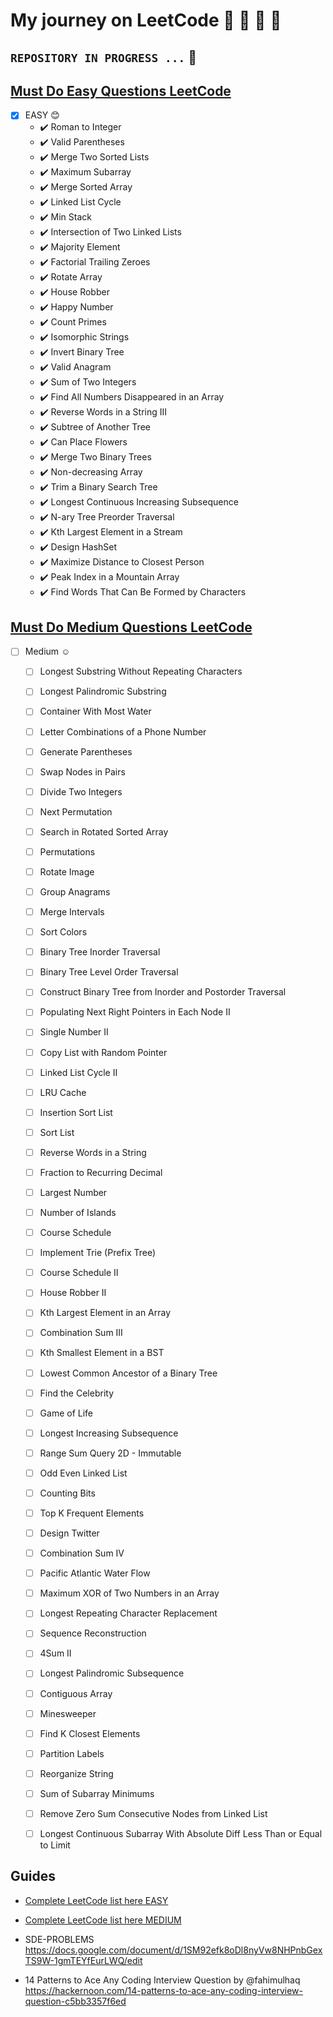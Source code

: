 # My journey on LeetCode :steam_locomotive:  :santa: :christmas_tree: :rabbit2:
 
## `` REPOSITORY IN PROGRESS ... ``  :tractor: 

## [Must Do Easy Questions LeetCode](MUST_do_easy_questions)

- [x] EASY  :blush:
    - :heavy_check_mark: Roman to Integer 
    - :heavy_check_mark: Valid Parentheses
    - :heavy_check_mark: Merge Two Sorted Lists
    - :heavy_check_mark: Maximum Subarray
    - :heavy_check_mark: Merge Sorted Array
    - :heavy_check_mark: Linked List Cycle
    - :heavy_check_mark: Min Stack
    - :heavy_check_mark: Intersection of Two Linked Lists
    - :heavy_check_mark: Majority Element
    - :heavy_check_mark: Factorial Trailing Zeroes
    - :heavy_check_mark: Rotate Array
    - :heavy_check_mark: House Robber
    - :heavy_check_mark: Happy Number
    - :heavy_check_mark: Count Primes
    - :heavy_check_mark: Isomorphic Strings
    - :heavy_check_mark: Invert Binary Tree
    - :heavy_check_mark: Valid Anagram
    - :heavy_check_mark: Sum of Two Integers
    - :heavy_check_mark: Find All Numbers Disappeared in an Array
    - :heavy_check_mark: Reverse Words in a String III
    - :heavy_check_mark: Subtree of Another Tree
    - :heavy_check_mark: Can Place Flowers
    - :heavy_check_mark: Merge Two Binary Trees
    - :heavy_check_mark: Non-decreasing Array
    - :heavy_check_mark: Trim a Binary Search Tree
    - :heavy_check_mark: Longest Continuous Increasing Subsequence
    - :heavy_check_mark: N-ary Tree Preorder Traversal
    - :heavy_check_mark: Kth Largest Element in a Stream
    - :heavy_check_mark: Design HashSet
    - :heavy_check_mark: Maximize Distance to Closest Person
    - :heavy_check_mark: Peak Index in a Mountain Array
    - :heavy_check_mark: Find Words That Can Be Formed by Characters

## [Must Do Medium Questions LeetCode](MUST_do_medium_questions)

- [ ] Medium :relaxed:
    - [ ] Longest Substring Without Repeating Characters
    - [ ] Longest Palindromic Substring
    - [ ] Container With Most Water
    - [ ] Letter Combinations of a Phone Number
    - [ ] Generate Parentheses
    - [ ] Swap Nodes in Pairs
    - [ ] Divide Two Integers
    - [ ] Next Permutation
    - [ ] Search in Rotated Sorted Array
    - [ ] Permutations
    - [ ] Rotate Image
    - [ ] Group Anagrams
    - [ ] Merge Intervals
    - [ ] Sort Colors
    - [ ] Binary Tree Inorder Traversal
    - [ ] Binary Tree Level Order Traversal
    - [ ] Construct Binary Tree from Inorder and Postorder Traversal
    - [ ] Populating Next Right Pointers in Each Node II
    - [ ] Single Number II
    - [ ] Copy List with Random Pointer
    - [ ] Linked List Cycle II
    - [ ] LRU Cache
    - [ ] Insertion Sort List
    - [ ] Sort List
    - [ ] Reverse Words in a String
    - [ ] Fraction to Recurring Decimal
    - [ ] Largest Number
    - [ ] Number of Islands
    - [ ] Course Schedule
    - [ ] Implement Trie (Prefix Tree)
    - [ ] Course Schedule II
    - [ ] House Robber II
    - [ ] Kth Largest Element in an Array
    - [ ] Combination Sum III
    - [ ] Kth Smallest Element in a BST
    - [ ] Lowest Common Ancestor of a Binary Tree
    - [ ] Find the Celebrity
    - [ ] Game of Life
    - [ ] Longest Increasing Subsequence
    - [ ] Range Sum Query 2D - Immutable
    - [ ] Odd Even Linked List
    - [ ] Counting Bits
    - [ ] Top K Frequent Elements
    - [ ] Design Twitter
    - [ ] Combination Sum IV
    - [ ] Pacific Atlantic Water Flow
    - [ ] Maximum XOR of Two Numbers in an Array
    - [ ] Longest Repeating Character Replacement
    - [ ] Sequence Reconstruction
    - [ ] 4Sum II
    - [ ] Longest Palindromic Subsequence
    - [ ] Contiguous Array
    - [ ] Minesweeper
    - [ ] Find K Closest Elements
    - [ ] Partition Labels
    - [ ] Reorganize String
    - [ ] Sum of Subarray Minimums
    - [ ] Remove Zero Sum Consecutive Nodes from Linked List
    - [ ] Longest Continuous Subarray With Absolute Diff Less Than or Equal to Limit



## Guides

- [Complete LeetCode  list here EASY](https://leetcode.com/list/5jvn3kj6)
- [Complete LeetCode list here MEDIUM](https://leetcode.com/list/5jvnq3b2)

- SDE-PROBLEMS
https://docs.google.com/document/d/1SM92efk8oDl8nyVw8NHPnbGexTS9W-1gmTEYfEurLWQ/edit

- 14 Patterns to Ace Any Coding Interview Question by
@fahimulhaq https://hackernoon.com/14-patterns-to-ace-any-coding-interview-question-c5bb3357f6ed